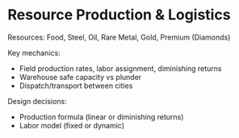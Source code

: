 # Resource Production & Logistics

Resources: Food, Steel, Oil, Rare Metal, Gold, Premium (Diamonds)

Key mechanics:
- Field production rates, labor assignment, diminishing returns
- Warehouse safe capacity vs plunder
- Dispatch/transport between cities

Design decisions:
- Production formula (linear or diminishing returns)
- Labor model (fixed or dynamic)
